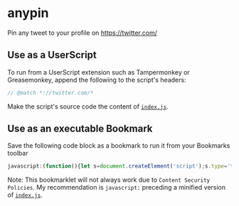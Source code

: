 # anypin
Pin any tweet to your profile on https://twitter.com/

## Use as a UserScript
To run from a UserScript extension such as Tampermonkey or Greasemonkey, append the following to the script's headers:
```javascript
// @match *://twitter.com/*
```
Make the script's source code the content of [`index.js`](index.js).

## Use as an executable Bookmark
Save the following code block as a bookmark to run it from your Bookmarks toolbar
```javascript
javascript:(function(){let s=document.createElement('script');s.type='text/javascript';s.src='https://suhtiva.github.io/anypin/index.js';document.head.appendChild(s);})();
```
Note: This bookmarklet will not always work due to `Content Security Policies`. My recommendation is `javascript:` preceding a minified version of [`index.js`](index.js).
